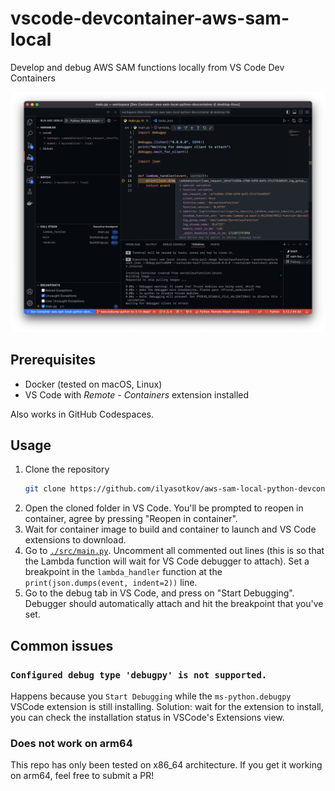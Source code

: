 #  vscode-devcontainer-aws-sam-local

Develop and debug AWS SAM functions locally from VS Code Dev Containers

![Debug Tab UI in VS Code](assets/screenshot.png)

## Prerequisites

- Docker (tested on macOS, Linux)
- VS Code with *Remote - Containers* extension installed

Also works in GitHub Codespaces.

## Usage

1. Clone the repository
    ```sh
    git clone https://github.com/ilyasotkov/aws-sam-local-python-devcontainer.git
    ```
2. Open the cloned folder in VS Code. You'll be prompted to reopen in container, agree by pressing "Reopen in container".
3. Wait for container image to build and container to launch and VS Code extensions to download.
4. Go to [`./src/main.py`](https://github.com/ilyasotkov/aws-sam-local-python-devcontainer/blob/main/src/main.py). Uncomment all commented out lines (this is so that the Lambda function will wait for VS Code debugger to attach). Set a breakpoint in the `lambda_handler` function at the `print(json.dumps(event, indent=2))` line.
5. Go to the debug tab in VS Code, and press on "Start Debugging". Debugger should automatically attach and hit the breakpoint that you've set.

## Common issues

### `Configured debug type 'debugpy' is not supported.`

Happens because you `Start Debugging` while the `ms-python.debugpy` VSCode extension is still installing. Solution: wait for the extension to install, you can check the installation status in VSCode's Extensions view.

### Does not work on arm64

This repo has only been tested on x86_64 architecture. If you get it working on arm64, feel free to submit a PR!

